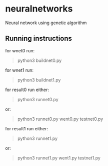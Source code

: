 # neuralnetworks
Neural network using genetic algorithm

## Running instructions
for wnet0 run:
> python3 buildnet0.py

for wnet1 run:
> python3 buildnet1.py

for result0 run either:
> python3 runnet0.py

or:
> python3 runnet0.py went0.py testnet0.py

for result1 run either:
> python3 runnet1.py

or:
> python3 runnet1.py went1.py testnet1.py
